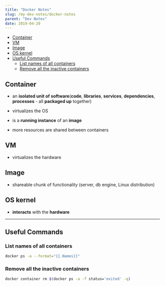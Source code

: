```yaml
---
title: "Docker Notes"
slug: /my-dev-notes/docker-notes
parent: "Dev Notes"
date: 2019-04-20
---
```


- [Container](#container)
- [VM](#vm)
- [Image](#image)
- [OS kernel](#os-kernel)
- [Useful Commands](#useful-commands)
  - [List names of all containers](#list-names-of-all-containers)
  - [Remove all the inactive containers](#remove-all-the-inactive-containers)

## Container

* an **isolated unit of software**(**code**, **libraries**, **services**, **dependencies**, **processes** - all **packaged up** together)

* virtualizes the OS

* is a **running instance** of an **image**

* more resources are shared between containers

## VM

* virtualizes the hardware

## Image 

* shareable chunk of functionality (server, db engine, Linux distribution)

## OS kernel

- **interacts** with the **hardware**

---

## Useful Commands

### List names of all containers

```bash
docker ps -a --format="{{.Names}}"
```

### Remove all the inactive containers

```bash
docker container rm $(docker ps -a -f status='exited' -q)
```